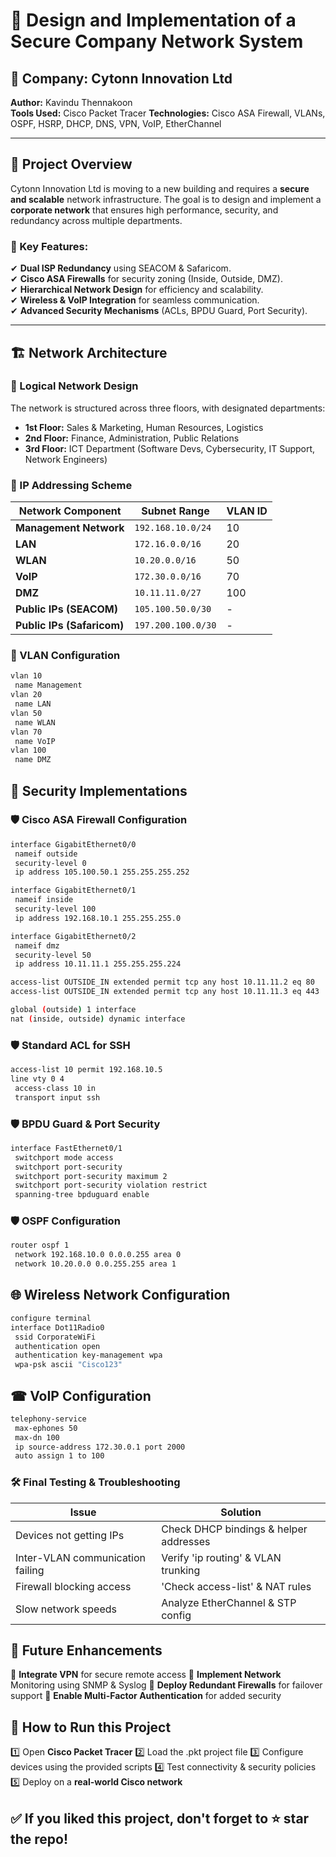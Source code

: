 # 📌 Design and Implementation of a Secure Company Network System

## 🏢 Company: Cytonn Innovation Ltd  
**Author:** Kavindu Thennakoon  
**Tools Used:** Cisco Packet Tracer 
**Technologies:** Cisco ASA Firewall, VLANs, OSPF, HSRP, DHCP, DNS, VPN, VoIP, EtherChannel  

---

## 📜 Project Overview

Cytonn Innovation Ltd is moving to a new building and requires a **secure and scalable** network infrastructure. The goal is to design and implement a **corporate network** that ensures high performance, security, and redundancy across multiple departments.

### 🔹 Key Features:
✔ **Dual ISP Redundancy** using SEACOM & Safaricom.  
✔ **Cisco ASA Firewalls** for security zoning (Inside, Outside, DMZ).  
✔ **Hierarchical Network Design** for efficiency and scalability.  
✔ **Wireless & VoIP Integration** for seamless communication.  
✔ **Advanced Security Mechanisms** (ACLs, BPDU Guard, Port Security).  

---

## 🏗 Network Architecture

### 📌 Logical Network Design
The network is structured across three floors, with designated departments:  
- **1st Floor:** Sales & Marketing, Human Resources, Logistics  
- **2nd Floor:** Finance, Administration, Public Relations  
- **3rd Floor:** ICT Department (Software Devs, Cybersecurity, IT Support, Network Engineers)  

### 📌 IP Addressing Scheme
| Network Component | Subnet Range | VLAN ID |
|------------------|--------------|---------|
| **Management Network** | `192.168.10.0/24` | 10 |
| **LAN** | `172.16.0.0/16` | 20 |
| **WLAN** | `10.20.0.0/16` | 50 |
| **VoIP** | `172.30.0.0/16` | 70 |
| **DMZ** | `10.11.11.0/27` | 100 |
| **Public IPs (SEACOM)** | `105.100.50.0/30` | - |
| **Public IPs (Safaricom)** | `197.200.100.0/30` | - |

### 📌 VLAN Configuration
```bash
vlan 10
 name Management
vlan 20
 name LAN
vlan 50
 name WLAN
vlan 70
 name VoIP
vlan 100
 name DMZ
```

## 🔐 Security Implementations
### 🛡 Cisco ASA Firewall Configuration
```bash
interface GigabitEthernet0/0
 nameif outside
 security-level 0
 ip address 105.100.50.1 255.255.255.252

interface GigabitEthernet0/1
 nameif inside
 security-level 100
 ip address 192.168.10.1 255.255.255.0

interface GigabitEthernet0/2
 nameif dmz
 security-level 50
 ip address 10.11.11.1 255.255.255.224

access-list OUTSIDE_IN extended permit tcp any host 10.11.11.2 eq 80
access-list OUTSIDE_IN extended permit tcp any host 10.11.11.3 eq 443

global (outside) 1 interface
nat (inside, outside) dynamic interface
```

### 🛡 Standard ACL for SSH
```bash
access-list 10 permit 192.168.10.5
line vty 0 4
 access-class 10 in
 transport input ssh
```

### 🛡 BPDU Guard & Port Security
```bash
interface FastEthernet0/1
 switchport mode access
 switchport port-security
 switchport port-security maximum 2
 switchport port-security violation restrict
 spanning-tree bpduguard enable
```

### 🛡 OSPF Configuration
```bash
router ospf 1
 network 192.168.10.0 0.0.0.255 area 0
 network 10.20.0.0 0.0.255.255 area 1
```

## 🌐 Wireless Network Configuration
```bash
configure terminal
interface Dot11Radio0
 ssid CorporateWiFi
 authentication open
 authentication key-management wpa
 wpa-psk ascii "Cisco123"
```
## ☎ VoIP Configuration 
```bash
telephony-service
 max-ephones 50
 max-dn 100
 ip source-address 172.30.0.1 port 2000
 auto assign 1 to 100
```
### 🛠 Final Testing & Troubleshooting
| Issue | 	Solution |
|------------------|--------------|
| Devices not getting IPs | Check DHCP bindings & helper addresses |
| Inter-VLAN communication failing | Verify 'ip routing' & VLAN trunking |
| Firewall blocking access | 'Check access-list' & NAT rules |
| Slow network speeds | Analyze EtherChannel & STP config |


## 📌 Future Enhancements
🚀 **Integrate VPN** for secure remote access
🚀 **Implement Network** Monitoring using SNMP & Syslog
🚀 **Deploy Redundant Firewalls** for failover support
🚀 **Enable Multi-Factor Authentication** for added security


## 🔄 How to Run this Project
1️⃣ Open **Cisco Packet Tracer**
2️⃣ Load the .pkt project file
3️⃣ Configure devices using the provided scripts
4️⃣ Test connectivity & security policies
5️⃣ Deploy on a **real-world Cisco network**


## ✅ If you liked this project, don't forget to ⭐ star the repo!


